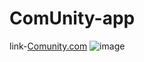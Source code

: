 # ComUnity-app
link-[Comunity.com](https://comunity.netlify.app)
![image](https://user-images.githubusercontent.com/88044814/233870405-067a81ed-c4d8-44a0-a585-575018323248.png)
